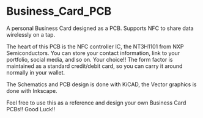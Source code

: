 # Business_Card_PCB
A personal Business Card designed as a PCB. Supports NFC to share data wirelessly on a tap.

The heart of this PCB is the NFC controller IC, the NT3H1101 from NXP Semiconductors.
You can store your contact information, link to your portfolio, social media, and so on. Your choice!!
The form factor is maintained as a standard credit/debit card, so you can carry it around normally in your wallet.

The Schematics and PCB design is done with KiCAD, the Vector graphics is done with Inkscape.

Feel free to use this as a reference and design your own Business Card PCBs!! Good Luck!! 
